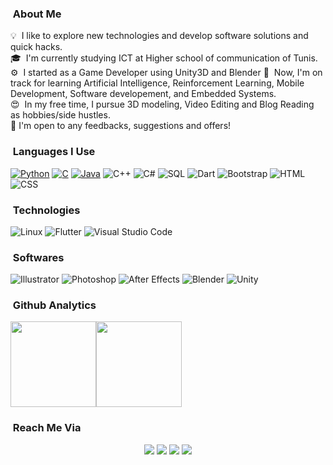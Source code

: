 <!-- ## 👋 &nbsp;Hi! I'm Ghazi -->

### &nbsp;About Me

💡 &nbsp;I like to explore new technologies and develop software solutions and quick hacks.\
🎓 &nbsp;I'm currently studying ICT at Higher school of communication of Tunis.\
⚙️ &nbsp;I started as a Game Developer using Unity3D and Blender
🌱 &nbsp;Now, I'm on track for learning Artificial Intelligence, Reinforcement Learning, Mobile Development, Software developement, and Embedded Systems.\
😍 &nbsp;In my free time, I pursue 3D modeling, Video Editing and Blog Reading as hobbies/side hustles.\
📄 I'm open to any feedbacks, suggestions and offers!

### &nbsp;Languages I Use

[![Python](https://img.shields.io/badge/-Python-000?&logo=python)](https://github.com/adamalston?tab=repositories&q=&type=&language=python)
[![C](https://img.shields.io/badge/-C-000?&logo=C)](https://github.com/adamalston?tab=repositories&q=&type=&language=c)
[![Java](https://img.shields.io/badge/-Java-000?&logo=Java&logoColor=007396)](https://github.com/adamalston?tab=repositories&q=&type=&language=java)
![C++](https://img.shields.io/badge/-C++-000?&logo=c%2b%2b&logoColor=00599C)
![C#](https://img.shields.io/badge/-Csharp-000?&logo=c-sharp)
![SQL](https://img.shields.io/badge/-SQL-000?&logo=MySQL&logoColor=4479A1)
![Dart](https://img.shields.io/badge/-Dart-000?&logo=dart)
![Bootstrap](https://img.shields.io/badge/-Bootstrap-05122A?&logo=bootstrap)
![HTML](https://img.shields.io/badge/-HTML-05122A?&logo=HTML5)
![CSS](https://img.shields.io/badge/-CSS-05122A?&logo=CSS3)

### &nbsp;Technologies

![Linux](https://img.shields.io/badge/-Linux-000?&logo=Linux&logoColor=FCC624)
![Flutter](https://img.shields.io/badge/-Linux-000?&logo=Flutter)
![Visual Studio Code](https://img.shields.io/badge/-Visual%20Studio%20Code-05122A?style=flat&logo=visual-studio-code&logoColor=007ACC)

### &nbsp;Softwares
![Illustrator](https://img.shields.io/badge/-Illustrator-05122A?&logo=adobe-illustrator)
![Photoshop](https://img.shields.io/badge/-Photoshop-05122A?&logo=adobe-photoshop)
![After Effects](https://img.shields.io/badge/-Photoshop-05122A?&logo=adobe-after-effects)
![Blender](https://img.shields.io/badge/-Photoshop-05122A?&logo=blender)
![Unity](https://img.shields.io/badge/-Photoshop-05122A?&logo=unity)

### &nbsp;Github Analytics

<a href="https://github.com/GhaziXX/"><img height="137px" src="https://github-readme-stats.vercel.app/api?username=GhaziXX&hide_title=true&hide_border=true&show_icons=true&include_all_commits=true&count_private=true&line_height=21&text_color=000&icon_color=000&bg_color=0,ea6161,ffc64d,fffc4d,52fa5a&theme=graywhite" /><!-- wi*quL3fcV --><img height="137px" src="https://github-readme-stats.vercel.app/api/top-langs/?username=GhaziXX&hide=html&hide_title=true&hide_border=true&layout=compact&langs_count=7&exclude_repo=comp426,Redventures-Movie-Quotes&text_color=000&icon_color=fff&bg_color=0,52fa5a,4dfcff,c64dff&theme=graywhite" /></a>

### &nbsp;Reach Me Via

<p align="center">
<a href="https://www.linkedin.com/in/ghazi-tounsi/"><img src="https://img.shields.io/badge/-Ghazi%20Tounsi-0077B5?style=flat&logo=Linkedin&logoColor=white"/></a>
<a href="mailto:gtounsi134@gmail.com"><img src="https://img.shields.io/badge/-gtounsi134@gmail.com-D14836?style=flat&logo=Gmail&logoColor=white"/></a>
<a href="https://www.facebook.com/ghazixx"><img src="https://img.shields.io/badge/-@ghazixx-1877F2?style=flat&logo=Facebook&logoColor=white"/></a>
<a href="@tGhazixx"><img src="https://img.shields.io/badge/-@tGhazixx-BD081C?style=flat&logo=twitter&logoColor=white"/></a>
</p>
